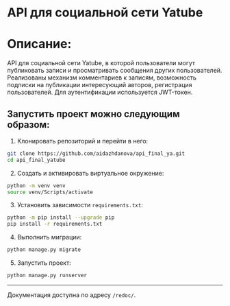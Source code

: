 API для социальной сети Yatube
=====

Описание:
=====

API для социальной сети Yatube, в которой пользователи могут публиковать записи и просматривать сообщения других пользователей. Реализованы механизм комментариев к записям, возможность подписки на публикации интересующий авторов, регистрация пользователей. Для аутентификации используется JWT-токен. 

Запустить проект можно следующим образом:
----------

1. Клонировать репозиторий и перейти в него:
```bash
git clone https://github.com/aidazhdanova/api_final_ya.git
cd api_final_yatube
```
2. Cоздать и активировать виртуальное окружение:
```bash
python -m venv venv
source venv/Scripts/activate
```
3. Установить зависимости ```requirements.txt```:
```bash
python -m pip install --upgrade pip
pip install -r requirements.txt
```
4. Выполнить миграции:
```bash
python manage.py migrate
```
5. Запустить проект:
```bash
python manage.py runserver
```
----------
Документация доступна по адресу ```/redoc/```.
